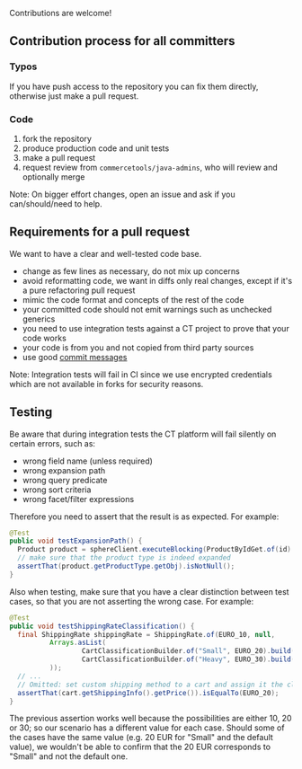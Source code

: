 Contributions are welcome!

## Contribution process for all committers
### Typos
If you have push access to the repository you can fix them directly, otherwise just make a pull request.

### Code
1) fork the repository
2) produce production code and unit tests
3) make a pull request
4) request review from `commercetools/java-admins`, who will review and optionally merge

Note: On bigger effort changes, open an issue and ask if you can/should/need to help.

## Requirements for a pull request
We want to have a clear and well-tested code base.

- change as few lines as necessary, do not mix up concerns
- avoid reformatting code, we want in diffs only real changes, except if it's a pure refactoring pull request
- mimic the code format and concepts of the rest of the code
- your committed code should not emit warnings such as unchecked generics
- you need to use integration tests against a CT project to prove that your code works
- your code is from you and not copied from third party sources
- use good [commit messages](https://tbaggery.com/2008/04/19/a-note-about-git-commit-messages.html)

Note: Integration tests will fail in CI since we use encrypted credentials which are not available in forks for security reasons.

## Testing

Be aware that during integration tests the CT platform will fail silently on certain errors, such as:
- wrong field name (unless required)
- wrong expansion path
- wrong query predicate
- wrong sort criteria
- wrong facet/filter expressions

Therefore you need to assert that the result is as expected. For example:
```java
@Test
public void testExpansionPath() {
  Product product = sphereClient.executeBlocking(ProductByIdGet.of(id).plusExpansionPaths(ExpansionPath.of("productType")));
  // make sure that the product type is indeed expanded
  assertThat(product.getProductType.getObj).isNotNull();
}
```

Also when testing, make sure that you have a clear distinction between test cases, so that you are not asserting the wrong case. For example:
```java
@Test
public void testShippingRateClassification() {
  final ShippingRate shippingRate = ShippingRate.of(EURO_10, null,
          Arrays.asList(
                  CartClassificationBuilder.of("Small", EURO_20).build(),
                  CartClassificationBuilder.of("Heavy", EURO_30).build()
          ));
  // ...
  // Omitted: set custom shipping method to a cart and assign it the classification of "Small"
  assertThat(cart.getShippingInfo().getPrice()).isEqualTo(EURO_20);
}
```
The previous assertion works well because the possibilities are either 10, 20 or 30; so our scenario has a different value for each case. Should some of the cases have the same value (e.g. 20 EUR for "Small" and the default value), we wouldn't be able to confirm that the 20 EUR corresponds to "Small" and not the default one.
